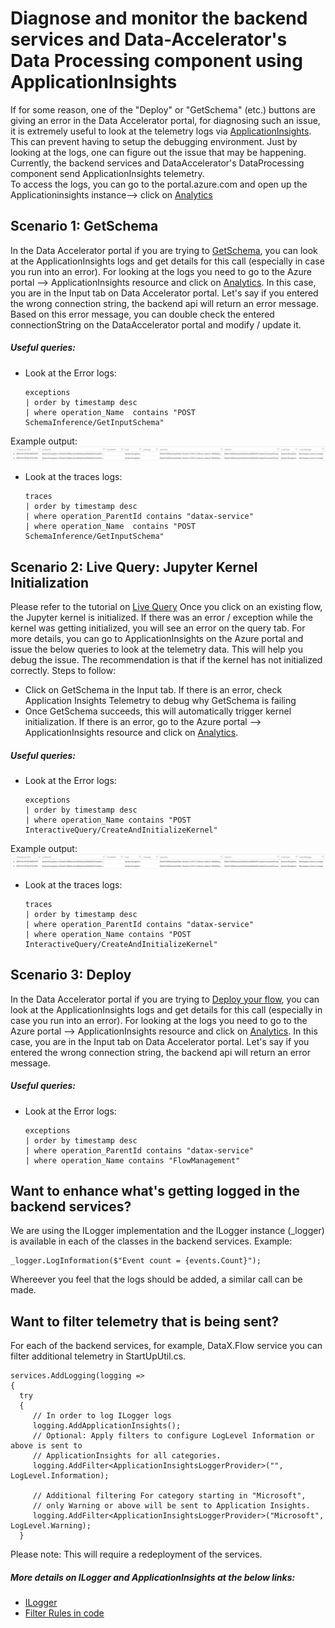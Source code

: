 # Diagnose and monitor the backend services and Data-Accelerator's Data Processing component using ApplicationInsights
If for some reason, one of the "Deploy" or "GetSchema" (etc.) buttons are giving an error in the Data Accelerator portal, for diagnosing such an issue, it is extremely useful to look at the telemetry logs via [ApplicationInsights](https://docs.microsoft.com/en-us/azure/azure-monitor/app/app-insights-overview#what-does-application-insights-monitor). This can prevent having to setup the debugging environment. Just by looking at the logs, one can figure out the issue that may be happening. 
Currently, the backend services and DataAccelerator's DataProcessing component send ApplicationInsights telemetry.  
To access the logs, you can go to the portal.azure.com and open up the Applicationinsights instance--> click on [Analytics](https://docs.microsoft.com/en-us/azure/azure-monitor/app/analytics)  

## Scenario 1: GetSchema
In the Data Accelerator portal if you are trying to [GetSchema](https://github.com/Microsoft/data-accelerator/wiki/Creating-your-first-pipeline-in-5-minutes!#steps-to-follow), you can look at the ApplicationInsights logs and get details for this call (especially in case you run into an error). For looking at the logs you need to go to the Azure portal --> ApplicationInsights resource and click on [Analytics](https://docs.microsoft.com/en-us/azure/azure-monitor/app/analytics).
In this case, you are in the Input tab on Data Accelerator portal. Let's say if you entered the wrong connection string, the backend api will return an error message. Based on this error message, you can double check the entered connectionString on the DataAccelerator portal and modify / update it.
##### Useful queries:
  - Look at the Error logs:
    ```
    exceptions 
    | order by timestamp desc 
    | where operation_Name  contains "POST SchemaInference/GetInputSchema"
    ```
Example output:
![Data Accelerator](./tutorials/images/AIErrorResult.PNG)
     
  - Look at the traces logs:
    ```
    traces 
    | order by timestamp desc 
    | where operation_ParentId contains "datax-service" 
    | where operation_Name  contains "POST SchemaInference/GetInputSchema"
    ```
## Scenario 2: Live Query: Jupyter Kernel Initialization
Please refer to the tutorial on [Live Query](https://github.com/Microsoft/data-accelerator/wiki/Live-query#steps-to-follow) Once you click on an existing flow, the Jupyter kernel is initialized. If there was an error / exception while the kernel was getting initialized, you will see an error on the query tab. For more details, you can go to ApplicationInsights on the Azure portal and issue the below queries to look at the telemetry data. This will help you debug the issue. The recommendation is that if the kernel has not initialized correctly. Steps to follow:
  - Click on GetSchema in the Input tab. If there is an error, check Application Insights Telemetry to debug why GetSchema is failing
  -  Once GetSchema succeeds, this will automatically trigger kernel initialization. If there is an error, go to the Azure portal --> ApplicationInsights resource and click on [Analytics](https://docs.microsoft.com/en-us/azure/azure-monitor/app/analytics).
 ##### Useful queries:
  - Look at the Error logs:
    ```
    exceptions 
    | order by timestamp desc 
    | where operation_Name contains "POST InteractiveQuery/CreateAndInitializeKernel"
    ```
Example output:
![Data Accelerator](./tutorials/images/AIErrorResult.PNG)
     
  - Look at the traces logs:
    ```
    traces 
    | order by timestamp desc 
    | where operation_ParentId contains "datax-service" 
    | where operation_Name contains "POST InteractiveQuery/CreateAndInitializeKernel"
    ```
## Scenario 3: Deploy
In the Data Accelerator portal if you are trying to [Deploy your flow](https://github.com/Microsoft/data-accelerator/wiki/Creating-your-first-pipeline-in-5-minutes!#steps-to-follow), you can look at the ApplicationInsights logs and get details for this call (especially in case you run into an error). For looking at the logs you need to go to the Azure portal --> ApplicationInsights resource and click on [Analytics](https://docs.microsoft.com/en-us/azure/azure-monitor/app/analytics).
In this case, you are in the Input tab on Data Accelerator portal. Let's say if you entered the wrong connection string, the backend api will return an error message.
##### Useful queries:
  - Look at the Error logs:
    ```
    exceptions
    | order by timestamp desc
    | where operation_ParentId contains "datax-service" 
    | where operation_Name contains "FlowManagement" 
    ```
  
## Want to enhance what's getting logged in the backend services?
We are using the ILogger implementation and the ILogger instance (_logger) is available in each of the classes in the backend services. 
Example: 
  ```
  _logger.LogInformation($"Event count = {events.Count}");
  ```
Whereever you feel that the logs should be added, a similar call can be made.

## Want to filter telemetry that is being sent?
For each of the backend services, for example, DataX.Flow service you can filter additional telemetry in StartUpUtil.cs.
   ```
   services.AddLogging(logging =>
   {
     try
     {
        // In order to log ILogger logs
        logging.AddApplicationInsights();
        // Optional: Apply filters to configure LogLevel Information or above is sent to
        // ApplicationInsights for all categories.
        logging.AddFilter<ApplicationInsightsLoggerProvider>("", LogLevel.Information);

        // Additional filtering For category starting in "Microsoft",
        // only Warning or above will be sent to Application Insights.
        logging.AddFilter<ApplicationInsightsLoggerProvider>("Microsoft", LogLevel.Warning);
     }
   ```  
Please note: This will require a redeployment of the services.
##### More details on ILogger and ApplicationInsights at the below links:
  - [ILogger](https://docs.microsoft.com/en-us/azure/azure-monitor/app/ilogger)
  - [Filter Rules in code](https://docs.microsoft.com/en-us/aspnet/core/fundamentals/logging/?view=aspnetcore-2.2#filter-rules-in-code)